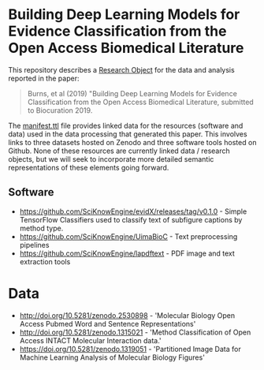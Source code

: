 # Building Deep Learning Models for Evidence Classification from the Open Access Biomedical Literature

This repository describes a [Research Object](http://www.researchobject.org/) for the data and analysis reported in the paper:

> Burns, et al (2019) "Building Deep Learning Models for Evidence Classification from the Open Access Biomedical Literature, submitted to Biocuration 2019. 

The [manifest.ttl](manifest.ttl) file provides linked data for the resources (software and data) used in the data processing that generated this paper. This involves links to three datasets hosted on Zenodo and three software tools hosted on Github. None of these resources are currently linked data / research objects, but we will seek to incorporate more detailed semantic representations of these elements going forward.

## Software

* [<https://github.com/SciKnowEngine/evidX/releases/tag/v0.1.0>](https://github.com/SciKnowEngine/evidX/releases/tag/v0.1.0) - Simple TensorFlow Classifiers used to classify text of subfigure captions by method type.
* [<https://github.com/SciKnowEngine/UimaBioC>](https://github.com/SciKnowEngine/UimaBioC) - Text preprocessing pipelines
* [<https://github.com/SciKnowEngine/lapdftext>](https://github.com/SciKnowEngine/lapdftext) - PDF image and text extraction tools

# Data

* [<http://doi.org/10.5281/zenodo.2530898>](http://doi.org/10.5281/zenodo.2530898) - 'Molecular Biology Open Access Pubmed Word and Sentence Representations'
* [<http://doi.org/10.5281/zenodo.1315021>](http://doi.org/10.5281/zenodo.1315021) - 'Method Classification of Open Access INTACT Molecular Interaction data.'
* [<https://doi.org/10.5281/zenodo.1319051>](https://doi.org/10.5281/zenodo.1319051) - 'Partitioned Image Data for Machine Learning Analysis of Molecular Biology Figures'
